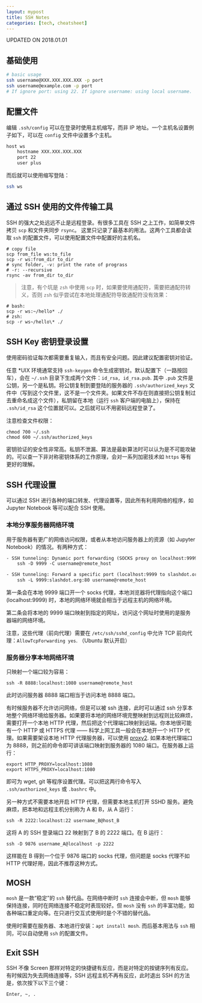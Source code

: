 ```yaml
---
layout: mypost
title: SSH Notes
categories: [tech, cheatsheet]
---
```


UPDATED ON 2018.01.01

## 基础使用

```sh
# basic usage
ssh username@XXX.XXX.XXX.XXX -p port
ssh username@example.com -p port
# If ignore port: using 22. If ignore username: using local username.
```

## 配置文件

编辑 `.ssh/config` 可以在登录时使用主机缩写，而非 IP 地址。一个主机名设置例子如下，可以在 `config` 文件中设置多个主机。

```txt
host ws
	hostname XXX.XXX.XXX.XXX
	port 22
	user plus
``` 

而后就可以使用缩写登陆：

```sh
ssh ws
```

## 通过 SSH 使用的文件传输工具

SSH 的强大之处远远不止是远程登录。有很多工具在 SSH 之上工作，如简单文件拷贝 `scp` 和文件夹同步 `rsync`。 这里只记录了最基本的用法。这两个工具都会读取 `ssh` 的配置文件，可以使用配置文件中配置好的主机名。

    # copy file
    scp from_file ws:to_file
    scp -r ws:from_dir to_dir
    # sync folder, -v: print the rate of prograss
    # -r: --recursive
    rsync -av from_dir to_dir
    
> 注意，有个坑是 `zsh` 中使用 `scp` 时，如果要使用通配符，需要把通配符转义，否则 `zsh` 似乎尝试在本地处理通配符导致通配符没有效果：

    # bash:
    scp -r ws:~/hello* ./
    # zsh:
    scp -r ws~/hello\* ./

## SSH Key 密钥登录设置

使用密码验证每次都需要重复输入，而且有安全问题。因此建议配置密钥对验证。

任意 *UIX 环境通常支持 `ssh-keygen` 命令生成密钥对。默认配置下（一路按回车），会在 `~/.ssh` 目录下生成两个文件：`id_rsa, id_rsa.pub`. 其中 `.pub` 文件是公钥，另一个是私钥。将公钥复制到要登陆的服务器的 `.ssh/authorized_keys` 文件中（写到这个文件里，这不是一个文件夹。如果文件不存在则直接把公钥复制过去重命名成这个文件），私钥留在本地（运行 `ssh` 客户端的电脑上），保持在 `.ssh/id_rsa` 这个位置就可以。之后就可以不用密码远程登录了。

注意检查文件权限：

    chmod 700 ~/.ssh
    chmod 600 ~/.ssh/authorized_keys

密钥验证的安全性非常高。私钥不泄漏、算法是最新算法时可以认为是不可能攻破的。可以查一下非对称密钥体系的工作原理，会对一系列加密技术如 `https` 等有更好的理解。

## SSH 代理设置

可以通过 SSH 进行各种的端口转发、代理设置等，因此所有利用网络的程序，如 Jupyter Notebook 等可以配合 SSH 使用。

### 本地分享服务器网络环境

用于服务器有更广的网络访问权限，或者从本地访问服务器上的资源（如 Jupyter Notebook）的情况。有两种方式：

```txt
- SSH tunneling: Dynamic port forwarding (SOCKS proxy on localhost:9999):
    ssh -D 9999 -C username@remote_host

- SSH tunneling: Forward a specific port (localhost:9999 to slashdot.org:80):
    ssh -L 9999:slashdot.org:80 username@remote_host
```

第一条会在本地 9999 端口开一个 socks 代理，本地浏览器将代理指向这个端口 (localhost:9999) 时，本地的网络环境就会相当于远程主机的网络环境。

第二条会将本地的 9999 端口映射到指定的网址，访问这个网址时使用的是服务器端的网络环境。

注意，这些代理（前向代理）需要在 `/etc/ssh/sshd_config` 中允许 TCP 前向代理：`AllowTcpForwarding yes`. （Ubuntu 默认开启）

### 服务器分享本地网络环境

只映射一个端口较为容易：

```
ssh -R 8888:localhost:1080 username@remote_host
```

此时访问服务器 8888 端口相当于访问本地 8888 端口。

有时候服务器不允许访问网络，但是可以被 ssh 连接，此时可以通过 ssh 分享本地整个网络环境给服务器。如果要将本地的网络环境完整映射到远程则比较麻烦，需要打开一个本地 HTTP 代理，然后把这个代理端口映射到远端。你本地很可能有一个 HTTP 或 HTTPS 代理 —— 科学上网工具一般会在本地开一个 HTTP 代理。如果需要架设本地 HTTP 代理服务器，可以使用 [proxy2](https://github.com/inaz2/proxy2.git). 如果本地代理端口为 8888，则之前的命令即可讲该端口映射到服务器的 1080 端口。在服务器上运行：

```
export HTTP_PROXY=localhost:1080
export HTTPS_PROXY=localhost:1080
```

即可为 wget, git 等程序设置代理。可以把这两行命令写入 `.ssh/authorized_keys` 或 `.bashrc` 中。

另一种方式不需要本地开启 HTTP 代理，但需要本地主机打开 SSHD 服务。避免麻烦，把本地和远程主机分别称为 A 和 B，从 A 运行：

```
ssh -R 2222:localhost:22 username_B@host_B
```

这将 A 的 SSH 登录端口 22 映射到了 B 的 2222 端口。在 B 运行：

```
ssh -D 9876 username_A@localhost -p 2222
```

这样能在 B 得到一个位于 9876 端口的 socks 代理，但问题是 socks 代理不如 HTTP 代理好用，因此不推荐这种方式。


## MOSH

`mosh` 是一款“稳定”的 `ssh` 替代品。在网络中断时 `ssh` 连接会中断，但 `mosh` 能够保持连接，同时在网络连接不稳定时表现较好。但 `mosh` 没有 `ssh` 的丰富功能，如各种端口重定向等。在只进行交互式使用时是个不错的替代品。

使用时需要在服务器、本地进行安装：`apt install mosh`. 而后基本用法与 `ssh` 相同，可以自动使用 `ssh` 的配置文件。

## Exit SSH

SSH 不像 Screen 那样对特定的快捷键有反应，而是对特定的按键序列有反应。有时候因为失去网络连接等，SSH 远程主机不再有反应，此时退出 SSH 的方法是，依次按下以下三个键：

    Enter, ~, .
